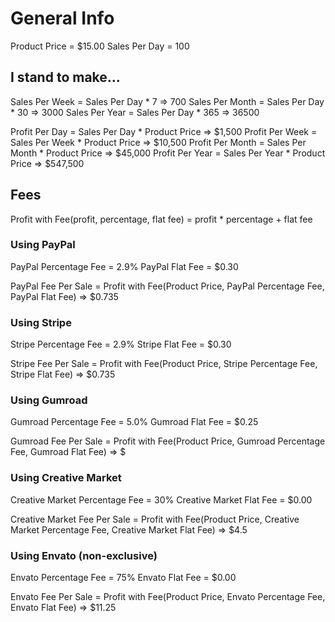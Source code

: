 # General Info

Product Price = $15.00
Sales Per Day = 100

## I stand to make...

Sales Per Week = Sales Per Day * 7 => 700
Sales Per Month = Sales Per Day * 30 => 3000
Sales Per Year = Sales Per Day * 365 => 36500

Profit Per Day = Sales Per Day * Product Price => $1,500
Profit Per Week = Sales Per Week * Product Price => $10,500
Profit Per Month = Sales Per Month * Product Price => $45,000
Profit Per Year = Sales Per Year * Product Price => $547,500

## Fees
Profit with Fee(profit, percentage, flat fee) = profit * percentage + flat fee

### Using PayPal
PayPal Percentage Fee = 2.9%
PayPal Flat Fee = $0.30

PayPal Fee Per Sale = Profit with Fee(Product Price, PayPal Percentage Fee, PayPal Flat Fee) => $0.735

### Using Stripe
Stripe Percentage Fee = 2.9%
Stripe Flat Fee = $0.30

Stripe Fee Per Sale = Profit with Fee(Product Price, Stripe Percentage Fee, Stripe Flat Fee) => $0.735

### Using Gumroad
Gumroad Percentage Fee = 5.0%
Gumroad Flat Fee = $0.25

Gumroad Fee Per Sale = Profit with Fee(Product Price, Gumroad Percentage Fee, Gumroad Flat Fee) => $

### Using Creative Market
Creative Market Percentage Fee = 30%
Creative Market Flat Fee = $0.00

Creative Market Fee Per Sale = Profit with Fee(Product Price, Creative Market Percentage Fee, Creative Market Flat Fee) => $4.5

### Using Envato (non-exclusive)
Envato Percentage Fee = 75%
Envato Flat Fee = $0.00

Envato Fee Per Sale = Profit with Fee(Product Price, Envato Percentage Fee, Envato Flat Fee) => $11.25